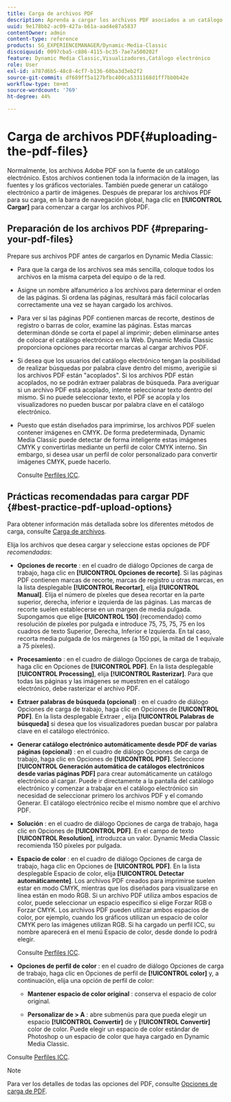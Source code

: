 ```yaml
---
title: Carga de archivos PDF
description: Aprenda a cargar los archivos PDF asociados a un catálogo electrónico.
uuid: 9e178bb2-ac09-427a-b61a-aad4e87a5837
contentOwner: admin
content-type: reference
products: SG_EXPERIENCEMANAGER/Dynamic-Media-Classic
discoiquuid: 0097cba5-c886-4115-bc35-7ae7a500202f
feature: Dynamic Media Classic,Visualizadores,Catálogo electrónico
role: User
exl-id: a787d6b5-48c8-4cf7-b136-60ba3d3eb2f2
source-git-commit: df689ff5a127bfbc400ca5331168d1ff7bb0b42e
workflow-type: tm+mt
source-wordcount: '769'
ht-degree: 44%

---
```


# Carga de archivos PDF{#uploading-the-pdf-files}

Normalmente, los archivos Adobe PDF son la fuente de un catálogo electrónico. Estos archivos contienen toda la información de la imagen, las fuentes y los gráficos vectoriales. También puede generar un catálogo electrónico a partir de imágenes. Después de preparar los archivos PDF para su carga, en la barra de navegación global, haga clic en **[!UICONTROL Cargar]** para comenzar a cargar los archivos PDF.

## Preparación de los archivos PDF {#preparing-your-pdf-files}

Prepare sus archivos PDF antes de cargarlos en Dynamic Media Classic:

* Para que la carga de los archivos sea más sencilla, coloque todos los archivos en la misma carpeta del equipo o de la red.
* Asigne un nombre alfanumérico a los archivos para determinar el orden de las páginas. Si ordena las páginas, resultará más fácil colocarlas correctamente una vez se hayan cargado los archivos.
* Para ver si las páginas PDF contienen marcas de recorte, destinos de registro o barras de color, examine las páginas. Estas marcas determinan dónde se corta el papel al imprimir; deben eliminarse antes de colocar el catálogo electrónico en la Web. Dynamic Media Classic proporciona opciones para recortar marcas al cargar archivos PDF.
* Si desea que los usuarios del catálogo electrónico tengan la posibilidad de realizar búsquedas por palabra clave dentro del mismo, averigüe si los archivos PDF están &quot;acoplados&quot;. Si los archivos PDF están acoplados, no se podrán extraer palabras de búsqueda. Para averiguar si un archivo PDF está acoplado, intente seleccionar texto dentro del mismo. Si no puede seleccionar texto, el PDF se acopla y los visualizadores no pueden buscar por palabra clave en el catálogo electrónico.
* Puesto que están diseñados para imprimirse, los archivos PDF suelen contener imágenes en CMYK. De forma predeterminada, Dynamic Media Classic puede detectar de forma inteligente estas imágenes CMYK y convertirlas mediante un perfil de color CMYK interno. Sin embargo, si desea usar un perfil de color personalizado para convertir imágenes CMYK, puede hacerlo.

   Consulte [Perfiles ICC](icc-profiles.md#icc_profiles).

## Prácticas recomendadas para cargar PDF {#best-practice-pdf-upload-options}

Para obtener información más detallada sobre los diferentes métodos de carga, consulte [Carga de archivos](uploading-files.md#uploading_your_files).

Elija los archivos que desea cargar y seleccione estas opciones de PDF *recomendadas*:

* **Opciones de recorte** : en el cuadro de diálogo Opciones de carga de trabajo, haga clic en  **[!UICONTROL Opciones de recorte]**. Si las páginas PDF contienen marcas de recorte, marcas de registro u otras marcas, en la lista desplegable **[!UICONTROL Recortar]**, elija **[!UICONTROL Manual]**. Elija el número de píxeles que desea recortar en la parte superior, derecha, inferior e izquierda de las páginas. Las marcas de recorte suelen establecerse en un margen de media pulgada. Supongamos que elige **[!UICONTROL 150]** (recomendado) como resolución de píxeles por pulgada e introduce 75, 75, 75, 75 en los cuadros de texto Superior, Derecha, Inferior e Izquierda. En tal caso, recorta media pulgada de los márgenes (a 150 ppi, la mitad de 1 equivale a 75 píxeles).

* **Procesamiento** : en el cuadro de diálogo Opciones de carga de trabajo, haga clic en Opciones de  **[!UICONTROL PDF]**. En la lista desplegable **[!UICONTROL Processing]**, elija **[!UICONTROL Rasterizar]**. Para que todas las páginas y las imágenes se muestren en el catálogo electrónico, debe rasterizar el archivo PDF.

* **Extraer palabras de búsqueda (opcional)** : en el cuadro de diálogo Opciones de carga de trabajo, haga clic en Opciones de  **[!UICONTROL PDF]**. En la lista desplegable Extraer , elija **[!UICONTROL Palabras de búsqueda]** si desea que los visualizadores puedan buscar por palabra clave en el catálogo electrónico.

* **Generar catálogo electrónico automáticamente desde PDF de varias páginas (opcional)** : en el cuadro de diálogo Opciones de carga de trabajo, haga clic en Opciones de  **[!UICONTROL PDF]**. Seleccione **[!UICONTROL Generación automática de catálogos electrónicos desde varias páginas PDF]** para crear automáticamente un catálogo electrónico al cargar. Puede ir directamente a la pantalla del catálogo electrónico y comenzar a trabajar en el catálogo electrónico sin necesidad de seleccionar primero los archivos PDF y el comando Generar. El catálogo electrónico recibe el mismo nombre que el archivo PDF.

* **Solución** : en el cuadro de diálogo Opciones de carga de trabajo, haga clic en Opciones de  **[!UICONTROL PDF]**. En el campo de texto **[!UICONTROL Resolution]**, introduzca un valor. Dynamic Media Classic recomienda 150 píxeles por pulgada.

* **Espacio de color** : en el cuadro de diálogo Opciones de carga de trabajo, haga clic en Opciones de  **[!UICONTROL PDF]**. En la lista desplegable Espacio de color, elija **[!UICONTROL Detectar automáticamente]**. Los archivos PDF creados para imprimirse suelen estar en modo CMYK, mientras que los diseñados para visualizarse en línea están en modo RGB. Si un archivo PDF utiliza ambos espacios de color, puede seleccionar un espacio específico si elige Forzar RGB o Forzar CMYK. Los archivos PDF pueden utilizar ambos espacios de color, por ejemplo, cuando los gráficos utilizan un espacio de color CMYK pero las imágenes utilizan RGB. Si ha cargado un perfil ICC, su nombre aparecerá en el menú Espacio de color, desde donde lo podrá elegir.

   Consulte [Perfiles ICC](/help/icc-profiles.md).

* **Opciones de perfil de color** : en el cuadro de diálogo Opciones de carga de trabajo, haga clic en Opciones de perfil de  **[!UICONTROL color]** y, a continuación, elija una opción de perfil de color:

   * **Mantener espacio de color original** : conserva el espacio de color original.

   * **Personalizar de > A** : abre submenús para que pueda elegir un espacio  **[!UICONTROL Convertir]** de y  **[!UICONTROL Convertir]** color de color. Puede elegir un espacio de color estándar de Photoshop o un espacio de color que haya cargado en Dynamic Media Classic.

<!-- * **Convert To SRGB** - Converts to SRGB (Standard Red Green Blue). SRGB is the recommended color space for displaying images on web pages. -->

Consulte [Perfiles ICC](icc-profiles.md#icc_profiles).

>[!NOTE]
>
>Para ver los detalles de todas las opciones del PDF, consulte [Opciones de carga de PDF](pdfs.md#pdf_upload_options).
